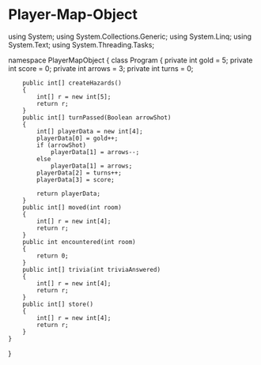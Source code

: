 # Player-Map-Object
using System;
using System.Collections.Generic;
using System.Linq;
using System.Text;
using System.Threading.Tasks;

namespace PlayerMapObject
{
    class Program
    {
        private int gold = 5;
        private int score = 0;
        private int arrows = 3;
        private int turns = 0;

        public int[] createHazards()
        {
            int[] r = new int[5];
            return r;
        }
        public int[] turnPassed(Boolean arrowShot)
        {
            int[] playerData = new int[4];
            playerData[0] = gold++;
            if (arrowShot)
                playerData[1] = arrows--;
            else
                playerData[1] = arrows;
            playerData[2] = turns++;
            playerData[3] = score;

            return playerData;
        }
        public int[] moved(int room)
        {
            int[] r = new int[4];
            return r;
        }
        public int encountered(int room)
        {
            return 0;
        }
        public int[] trivia(int triviaAnswered)
        {
            int[] r = new int[4];
            return r;
        }
        public int[] store()
        {
            int[] r = new int[4];
            return r;
        }
    }
}
